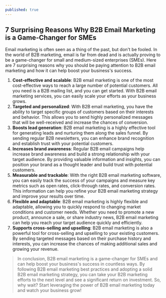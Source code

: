 ```yaml
---
published: true
---
```

## 7 Surprising Reasons Why B2B Email Marketing is a Game-Changer for SMEs

Email marketing is often seen as a thing of the past, but don't be fooled. In the world of B2B marketing, email is far from dead and is actually proving to be a game-changer for small and medium-sized enterprises (SMEs). Here are 7 surprising reasons why you should be paying attention to B2B email marketing and how it can help boost your business's success.

1.	**Cost-effective and scalable**: B2B email marketing is one of the most cost-effective ways to reach a large number of potential customers. All you need is a B2B mailing list, and you can get started. With B2B email marketing services, you can easily scale your efforts as your business grows.
1.	**Targeted and personalized**: With B2B email marketing, you have the ability to target specific groups of customers based on their interests and behavior. This allows you to send highly personalized messages that will be well-received and increase the chances of conversion.
1.	**Boosts lead generation**: B2B email marketing is a highly effective tool for generating leads and nurturing them along the sales funnel. By sending regular B2B newsletters, you can enhance brand recognition and establish trust with your potential customers.
1.	**Increases brand awareness**: Regular B2B email campaigns help increase brand awareness and build a strong relationship with your target audience. By providing valuable information and insights, you can position your brand as a thought leader and build trust with potential customers.
1.	**Measurable and trackable**: With the right B2B email marketing software, you can easily track the success of your campaigns and measure key metrics such as open rates, click-through rates, and conversion rates. This information can help you refine your B2B email marketing strategy and improve your results over time.
1.	**Flexible and adaptable**: B2B email marketing is highly flexible and adaptable, allowing you to quickly respond to changing market conditions and customer needs. Whether you need to promote a new product, announce a sale, or share industry news, B2B email marketing can help you reach your target audience quickly and efficiently.
1.	**Supports cross-selling and upselling**: B2B email marketing is also a powerful tool for cross-selling and upselling to your existing customers. By sending targeted messages based on their purchase history and interests, you can increase the chances of making additional sales and growing your revenue.

> In conclusion, B2B email marketing is a game-changer for SMEs and can help boost your business's success in countless ways. By following B2B email marketing best practices and adopting a solid B2B email marketing strategy, you can take your B2B marketing efforts to the next level and see a significant return on investment. So, why wait? Start leveraging the power of B2B email marketing today and watch your business grow!


